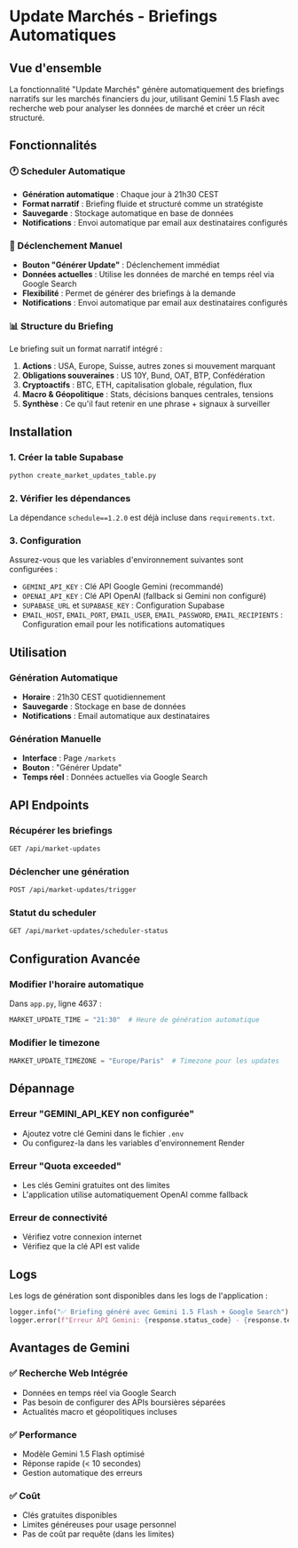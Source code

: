 # Update Marchés - Briefings Automatiques

## Vue d'ensemble

La fonctionnalité "Update Marchés" génère automatiquement des briefings narratifs sur les marchés financiers du jour, utilisant Gemini 1.5 Flash avec recherche web pour analyser les données de marché et créer un récit structuré.

## Fonctionnalités

### 🕐 Scheduler Automatique
- **Génération automatique** : Chaque jour à 21h30 CEST
- **Format narratif** : Briefing fluide et structuré comme un stratégiste
- **Sauvegarde** : Stockage automatique en base de données
- **Notifications** : Envoi automatique par email aux destinataires configurés

### 🎯 Déclenchement Manuel
- **Bouton "Générer Update"** : Déclenchement immédiat
- **Données actuelles** : Utilise les données de marché en temps réel via Google Search
- **Flexibilité** : Permet de générer des briefings à la demande
- **Notifications** : Envoi automatique par email aux destinataires configurés

### 📊 Structure du Briefing
Le briefing suit un format narratif intégré :

1. **Actions** : USA, Europe, Suisse, autres zones si mouvement marquant
2. **Obligations souveraines** : US 10Y, Bund, OAT, BTP, Confédération
3. **Cryptoactifs** : BTC, ETH, capitalisation globale, régulation, flux
4. **Macro & Géopolitique** : Stats, décisions banques centrales, tensions
5. **Synthèse** : Ce qu'il faut retenir en une phrase + signaux à surveiller

## Installation

### 1. Créer la table Supabase
```bash
python create_market_updates_table.py
```

### 2. Vérifier les dépendances
La dépendance `schedule==1.2.0` est déjà incluse dans `requirements.txt`.

### 3. Configuration
Assurez-vous que les variables d'environnement suivantes sont configurées :
- `GEMINI_API_KEY` : Clé API Google Gemini (recommandé)
- `OPENAI_API_KEY` : Clé API OpenAI (fallback si Gemini non configuré)
- `SUPABASE_URL` et `SUPABASE_KEY` : Configuration Supabase
- `EMAIL_HOST`, `EMAIL_PORT`, `EMAIL_USER`, `EMAIL_PASSWORD`, `EMAIL_RECIPIENTS` : Configuration email pour les notifications automatiques

## Utilisation

### Génération Automatique
- **Horaire** : 21h30 CEST quotidiennement
- **Sauvegarde** : Stockage en base de données
- **Notifications** : Email automatique aux destinataires

### Génération Manuelle
- **Interface** : Page `/markets`
- **Bouton** : "Générer Update"
- **Temps réel** : Données actuelles via Google Search

## API Endpoints

### Récupérer les briefings
```bash
GET /api/market-updates
```

### Déclencher une génération
```bash
POST /api/market-updates/trigger
```

### Statut du scheduler
```bash
GET /api/market-updates/scheduler-status
```

## Configuration Avancée

### Modifier l'horaire automatique
Dans `app.py`, ligne 4637 :
```python
MARKET_UPDATE_TIME = "21:30"  # Heure de génération automatique
```

### Modifier le timezone
```python
MARKET_UPDATE_TIMEZONE = "Europe/Paris"  # Timezone pour les updates
```

## Dépannage

### Erreur "GEMINI_API_KEY non configurée"
- Ajoutez votre clé Gemini dans le fichier `.env`
- Ou configurez-la dans les variables d'environnement Render

### Erreur "Quota exceeded"
- Les clés Gemini gratuites ont des limites
- L'application utilise automatiquement OpenAI comme fallback

### Erreur de connectivité
- Vérifiez votre connexion internet
- Vérifiez que la clé API est valide

## Logs

Les logs de génération sont disponibles dans les logs de l'application :
```python
logger.info("✅ Briefing généré avec Gemini 1.5 Flash + Google Search")
logger.error(f"Erreur API Gemini: {response.status_code} - {response.text}")
```

## Avantages de Gemini

### ✅ Recherche Web Intégrée
- Données en temps réel via Google Search
- Pas besoin de configurer des APIs boursières séparées
- Actualités macro et géopolitiques incluses

### ✅ Performance
- Modèle Gemini 1.5 Flash optimisé
- Réponse rapide (< 10 secondes)
- Gestion automatique des erreurs

### ✅ Coût
- Clés gratuites disponibles
- Limites généreuses pour usage personnel
- Pas de coût par requête (dans les limites) 